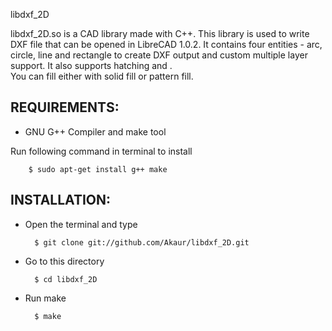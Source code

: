libdxf_2D

libdxf_2D.so is a CAD library made with C++.
This library is used to write DXF file that can be opened in LibreCAD 1.0.2.
It contains four entities - arc, circle, line and rectangle to create DXF output and custom multiple layer support.
It also supports hatching and . <br />
You can fill either with solid fill or pattern fill.
   
REQUIREMENTS:
--------------
* GNU G++ Compiler and make tool

Run following command in terminal to install

        $ sudo apt-get install g++ make


INSTALLATION:
-------------
* Open the terminal and type
	
        $ git clone git://github.com/Akaur/libdxf_2D.git
	
* Go to this directory

        $ cd libdxf_2D

* Run make
	
        $ make

